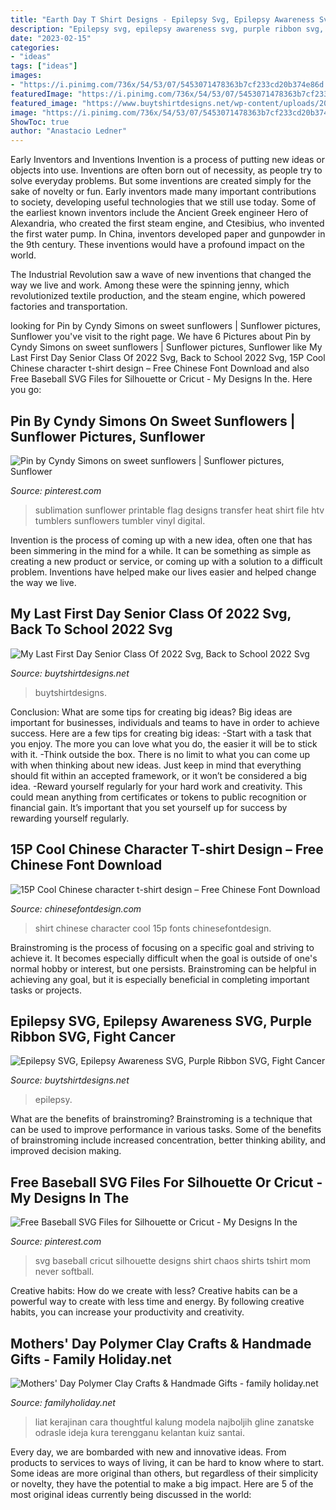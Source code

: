 ```yaml
---
title: "Earth Day T Shirt Designs - Epilepsy Svg, Epilepsy Awareness Svg, Purple Ribbon Svg, Fight Cancer"
description: "Epilepsy svg, epilepsy awareness svg, purple ribbon svg, fight cancer"
date: "2023-02-15"
categories:
- "ideas"
tags: ["ideas"]
images:
- "https://i.pinimg.com/736x/54/53/07/5453071478363b7cf233cd20b374e86d.jpg"
featuredImage: "https://i.pinimg.com/736x/54/53/07/5453071478363b7cf233cd20b374e86d.jpg"
featured_image: "https://www.buytshirtdesigns.net/wp-content/uploads/2021/08/Untitled-2-14.jpg"
image: "https://i.pinimg.com/736x/54/53/07/5453071478363b7cf233cd20b374e86d.jpg"
ShowToc: true
author: "Anastacio Ledner"
---
```



Early Inventors and Inventions
Invention is a process of putting new ideas or objects into use. Inventions are often born out of necessity, as people try to solve everyday problems. But some inventions are created simply for the sake of novelty or fun. Early inventors made many important contributions to society, developing useful technologies that we still use today.
Some of the earliest known inventors include the Ancient Greek engineer Hero of Alexandria, who created the first steam engine, and Ctesibius, who invented the first water pump. In China, inventors developed paper and gunpowder in the 9th century. These inventions would have a profound impact on the world.

The Industrial Revolution saw a wave of new inventions that changed the way we live and work. Among these were the spinning jenny, which revolutionized textile production, and the steam engine, which powered factories and transportation.

	

		
looking for Pin by Cyndy Simons on sweet sunflowers | Sunflower pictures, Sunflower you've visit to the right page. We have 6 Pictures about Pin by Cyndy Simons on sweet sunflowers | Sunflower pictures, Sunflower like My Last First Day Senior Class Of 2022 Svg, Back to School 2022 Svg, 15P Cool Chinese character t-shirt design – Free Chinese Font Download and also Free Baseball SVG Files for Silhouette or Cricut - My Designs In the. Here you go:
		
    
## Pin By Cyndy Simons On Sweet Sunflowers | Sunflower Pictures, Sunflower

<img loading=lazy src="https://i.pinimg.com/736x/40/63/8e/40638e1f882e1f948b7f009182dd9960.jpg" onerror="this.onerror=null;this.src='https://tse3.mm.bing.net/th?id=OIP.D6j_gyQ6tv-RAgwPhQ0uNQHaHM&amp;pid=15.1';" alt="Pin by Cyndy Simons on sweet sunflowers | Sunflower pictures, Sunflower">

_Source: pinterest.com_

>sublimation sunflower printable flag designs transfer heat shirt file htv tumblers sunflowers tumbler vinyl digital. 

	

Invention is the process of coming up with a new idea, often one that has been simmering in the mind for a while. It can be something as simple as creating a new product or service, or coming up with a solution to a difficult problem. Inventions have helped make our lives easier and helped change the way we live.

    
## My Last First Day Senior Class Of 2022 Svg, Back To School 2022 Svg

<img loading=lazy src="https://www.buytshirtdesigns.net/wp-content/uploads/2021/08/Untitled-2-14.jpg" onerror="this.onerror=null;this.src='https://tse3.mm.bing.net/th?id=OIP.KNTv4yUaSHqyc95SjcxzeAHaHa&amp;pid=15.1';" alt="My Last First Day Senior Class Of 2022 Svg, Back to School 2022 Svg">

_Source: buytshirtdesigns.net_

>buytshirtdesigns. 

	

Conclusion: What are some tips for creating big ideas?
Big ideas are important for businesses, individuals and teams to have in order to achieve success. Here are a few tips for creating big ideas:
-Start with a task that you enjoy. The more you can love what you do, the easier it will be to stick with it.
-Think outside the box. There is no limit to what you can come up with when thinking about new ideas. Just keep in mind that everything should fit within an accepted framework, or it won’t be considered a big idea.
-Reward yourself regularly for your hard work and creativity. This could mean anything from certificates or tokens to public recognition or financial gain. It’s important that you set yourself up for success by rewarding yourself regularly.

    
## 15P Cool Chinese Character T-shirt Design – Free Chinese Font Download

<img loading=lazy src="https://pic.chinesefontdesign.com/uploads/2018/09/chinesefontdesign.com-2018-09-03-21-35-21-89.jpg" onerror="this.onerror=null;this.src='https://tse2.mm.bing.net/th?id=OIP.agMrp46GjBwv5_YDhPcQ1AHaHD&amp;pid=15.1';" alt="15P Cool Chinese character t-shirt design – Free Chinese Font Download">

_Source: chinesefontdesign.com_

>shirt chinese character cool 15p fonts chinesefontdesign. 

	

Brainstroming is the process of focusing on a specific goal and striving to achieve it. It becomes especially difficult when the goal is outside of one's normal hobby or interest, but one persists. Brainstroming can be helpful in achieving any goal, but it is especially beneficial in completing important tasks or projects.

    
## Epilepsy SVG, Epilepsy Awareness SVG, Purple Ribbon SVG, Fight Cancer

<img loading=lazy src="https://www.buytshirtdesigns.net/wp-content/uploads/2020/09/Display-Image-Etsy-148.jpg" onerror="this.onerror=null;this.src='https://tse4.mm.bing.net/th?id=OIP._CixLMePihe3JYXfQ4w9YgHaF-&amp;pid=15.1';" alt="Epilepsy SVG, Epilepsy Awareness SVG, Purple Ribbon SVG, Fight Cancer">

_Source: buytshirtdesigns.net_

>epilepsy. 

	

What are the benefits of brainstroming?
Brainstroming is a technique that can be used to improve performance in various tasks. Some of the benefits of brainstroming include increased concentration, better thinking ability, and improved decision making.

    
## Free Baseball SVG Files For Silhouette Or Cricut - My Designs In The

<img loading=lazy src="https://i.pinimg.com/736x/54/53/07/5453071478363b7cf233cd20b374e86d.jpg" onerror="this.onerror=null;this.src='https://tse2.mm.bing.net/th?id=OIP.GXBxDJLieU7BCNSC2Co-EwHaHa&amp;pid=15.1';" alt="Free Baseball SVG Files for Silhouette or Cricut - My Designs In the">

_Source: pinterest.com_

>svg baseball cricut silhouette designs shirt chaos shirts tshirt mom never softball. 

	

Creative habits: How do we create with less?
Creative habits can be a powerful way to create with less time and energy. By following creative habits, you can increase your productivity and creativity.

    
## Mothers&#039; Day Polymer Clay Crafts &amp; Handmade Gifts - Family Holiday.net

<img loading=lazy src="https://www.familyholiday.net/wp-content/uploads/2012/03/polymer-clay-crafts-for-mothers-day-_10.jpg" onerror="this.onerror=null;this.src='https://tse1.mm.bing.net/th?id=OIP.8I2cfX-zyGNWQ0UF_hIvfQHaJ4&amp;pid=15.1';" alt="Mothers&#039; Day Polymer Clay Crafts &amp; Handmade Gifts - family holiday.net">

_Source: familyholiday.net_

>liat kerajinan cara thoughtful kalung modela najboljih gline zanatske odrasle ideja kura terengganu kelantan kuiz santai. 

	

Every day, we are bombarded with new and innovative ideas. From products to services to ways of living, it can be hard to know where to start. Some ideas are more original than others, but regardless of their simplicity or novelty, they have the potential to make a big impact. Here are 5 of the most original ideas currently being discussed in the world: 


